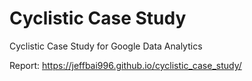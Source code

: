 # Cyclistic Case Study
Cyclistic Case Study for Google Data Analytics

Report: https://jeffbai996.github.io/cyclistic_case_study/